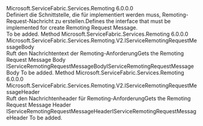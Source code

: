 <Type Name="IServiceRemotingRequestMessage" FullName="Microsoft.ServiceFabric.Services.Remoting.V2.IServiceRemotingRequestMessage">
  <TypeSignature Language="C#" Value="public interface IServiceRemotingRequestMessage" />
  <TypeSignature Language="ILAsm" Value=".class public interface auto ansi abstract IServiceRemotingRequestMessage" />
  <TypeSignature Language="DocId" Value="T:Microsoft.ServiceFabric.Services.Remoting.V2.IServiceRemotingRequestMessage" />
  <TypeSignature Language="VB.NET" Value="Public Interface IServiceRemotingRequestMessage" />
  <TypeSignature Language="F#" Value="type IServiceRemotingRequestMessage = interface" />
  <AssemblyInfo>
    <AssemblyName>Microsoft.ServiceFabric.Services.Remoting</AssemblyName>
    <AssemblyVersion>6.0.0.0</AssemblyVersion>
  </AssemblyInfo>
  <Interfaces />
  <Docs>
    <summary>
            <span data-ttu-id="0f825-101">Definiert die Schnittstelle, die für implementiert werden muss, Remoting-Request-Nachricht zu erstellen.</span><span class="sxs-lookup"><span data-stu-id="0f825-101">Defines the interface that must be implemented for create Remoting Request Message.</span></span>
            </summary>
    <remarks>To be added.</remarks>
  </Docs>
  <Members>
    <Member MemberName="GetBody">
      <MemberSignature Language="C#" Value="public Microsoft.ServiceFabric.Services.Remoting.V2.IServiceRemotingRequestMessageBody GetBody ();" />
      <MemberSignature Language="ILAsm" Value=".method public hidebysig newslot virtual instance class Microsoft.ServiceFabric.Services.Remoting.V2.IServiceRemotingRequestMessageBody GetBody() cil managed" />
      <MemberSignature Language="DocId" Value="M:Microsoft.ServiceFabric.Services.Remoting.V2.IServiceRemotingRequestMessage.GetBody" />
      <MemberSignature Language="VB.NET" Value="Public Function GetBody () As IServiceRemotingRequestMessageBody" />
      <MemberSignature Language="F#" Value="abstract member GetBody : unit -&gt; Microsoft.ServiceFabric.Services.Remoting.V2.IServiceRemotingRequestMessageBody" Usage="iServiceRemotingRequestMessage.GetBody " />
      <MemberType>Method</MemberType>
      <AssemblyInfo>
        <AssemblyName>Microsoft.ServiceFabric.Services.Remoting</AssemblyName>
        <AssemblyVersion>6.0.0.0</AssemblyVersion>
      </AssemblyInfo>
      <ReturnValue>
        <ReturnType>Microsoft.ServiceFabric.Services.Remoting.V2.IServiceRemotingRequestMessageBody</ReturnType>
      </ReturnValue>
      <Parameters />
      <Docs>
        <summary>
            <span data-ttu-id="0f825-102">Ruft den Nachrichtentext der Remoting-Anforderung</span><span class="sxs-lookup"><span data-stu-id="0f825-102">Gets the Remoting Request Message Body</span></span> </summary>
        <returns><span data-ttu-id="0f825-103">IServiceRemotingRequestMessageBody</span><span class="sxs-lookup"><span data-stu-id="0f825-103">IServiceRemotingRequestMessageBody</span></span></returns>
        <remarks>To be added.</remarks>
      </Docs>
    </Member>
    <Member MemberName="GetHeader">
      <MemberSignature Language="C#" Value="public Microsoft.ServiceFabric.Services.Remoting.V2.IServiceRemotingRequestMessageHeader GetHeader ();" />
      <MemberSignature Language="ILAsm" Value=".method public hidebysig newslot virtual instance class Microsoft.ServiceFabric.Services.Remoting.V2.IServiceRemotingRequestMessageHeader GetHeader() cil managed" />
      <MemberSignature Language="DocId" Value="M:Microsoft.ServiceFabric.Services.Remoting.V2.IServiceRemotingRequestMessage.GetHeader" />
      <MemberSignature Language="VB.NET" Value="Public Function GetHeader () As IServiceRemotingRequestMessageHeader" />
      <MemberSignature Language="F#" Value="abstract member GetHeader : unit -&gt; Microsoft.ServiceFabric.Services.Remoting.V2.IServiceRemotingRequestMessageHeader" Usage="iServiceRemotingRequestMessage.GetHeader " />
      <MemberType>Method</MemberType>
      <AssemblyInfo>
        <AssemblyName>Microsoft.ServiceFabric.Services.Remoting</AssemblyName>
        <AssemblyVersion>6.0.0.0</AssemblyVersion>
      </AssemblyInfo>
      <ReturnValue>
        <ReturnType>Microsoft.ServiceFabric.Services.Remoting.V2.IServiceRemotingRequestMessageHeader</ReturnType>
      </ReturnValue>
      <Parameters />
      <Docs>
        <summary>
            <span data-ttu-id="0f825-104">Ruft den Nachrichtenheader für Remoting-Anforderung</span><span class="sxs-lookup"><span data-stu-id="0f825-104">Gets the Remoting Request Message Header</span></span>
            </summary>
        <returns><span data-ttu-id="0f825-105">IServiceRemotingRequestMessageHeader</span><span class="sxs-lookup"><span data-stu-id="0f825-105">IServiceRemotingRequestMessageHeader</span></span></returns>
        <remarks>To be added.</remarks>
      </Docs>
    </Member>
  </Members>
</Type>